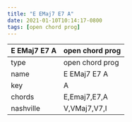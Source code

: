 ```yaml
---
title: "E EMaj7 E7 A"
date: 2021-01-10T10:14:17-0800
tags: [open chord prog]
---
```


|E EMaj7 E7 A|open chord prog|
|---|---|
|type|open chord prog|
|name|E EMaj7 E7 A|
|key|A|
|chords|E,Emaj7,E7,A|
|nashville|V,VMaj7,V7,I|

